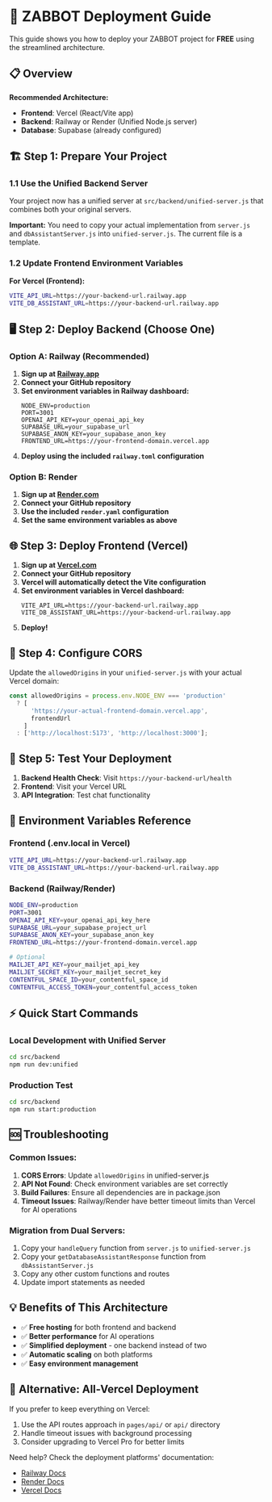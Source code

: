 # 🚀 ZABBOT Deployment Guide

This guide shows you how to deploy your ZABBOT project for **FREE** using the streamlined architecture.

## 📋 Overview

**Recommended Architecture:**
- **Frontend**: Vercel (React/Vite app)
- **Backend**: Railway or Render (Unified Node.js server)
- **Database**: Supabase (already configured)

## 🏗️ Step 1: Prepare Your Project

### 1.1 Use the Unified Backend Server
Your project now has a unified server at `src/backend/unified-server.js` that combines both your original servers.

**Important:** You need to copy your actual implementation from `server.js` and `dbAssistantServer.js` into `unified-server.js`. The current file is a template.

### 1.2 Update Frontend Environment Variables

**For Vercel (Frontend):**
```bash
VITE_API_URL=https://your-backend-url.railway.app
VITE_DB_ASSISTANT_URL=https://your-backend-url.railway.app
```

## 🖥️ Step 2: Deploy Backend (Choose One)

### Option A: Railway (Recommended)

1. **Sign up at [Railway.app](https://railway.app/)**
2. **Connect your GitHub repository**
3. **Set environment variables in Railway dashboard:**
   ```
   NODE_ENV=production
   PORT=3001
   OPENAI_API_KEY=your_openai_api_key
   SUPABASE_URL=your_supabase_url
   SUPABASE_ANON_KEY=your_supabase_anon_key
   FRONTEND_URL=https://your-frontend-domain.vercel.app
   ```
4. **Deploy using the included `railway.toml` configuration**

### Option B: Render

1. **Sign up at [Render.com](https://render.com/)**
2. **Connect your GitHub repository**
3. **Use the included `render.yaml` configuration**
4. **Set the same environment variables as above**

## 🌐 Step 3: Deploy Frontend (Vercel)

1. **Sign up at [Vercel.com](https://vercel.com/)**
2. **Connect your GitHub repository**
3. **Vercel will automatically detect the Vite configuration**
4. **Set environment variables in Vercel dashboard:**
   ```
   VITE_API_URL=https://your-backend-url.railway.app
   VITE_DB_ASSISTANT_URL=https://your-backend-url.railway.app
   ```
5. **Deploy!**

## 🔧 Step 4: Configure CORS

Update the `allowedOrigins` in your `unified-server.js` with your actual Vercel domain:

```javascript
const allowedOrigins = process.env.NODE_ENV === 'production' 
  ? [
      'https://your-actual-frontend-domain.vercel.app',
      frontendUrl
    ]
  : ['http://localhost:5173', 'http://localhost:3000'];
```

## 🎯 Step 5: Test Your Deployment

1. **Backend Health Check**: Visit `https://your-backend-url/health`
2. **Frontend**: Visit your Vercel URL
3. **API Integration**: Test chat functionality

## 🔧 Environment Variables Reference

### Frontend (.env.local in Vercel)
```bash
VITE_API_URL=https://your-backend-url.railway.app
VITE_DB_ASSISTANT_URL=https://your-backend-url.railway.app
```

### Backend (Railway/Render)
```bash
NODE_ENV=production
PORT=3001
OPENAI_API_KEY=your_openai_api_key_here
SUPABASE_URL=your_supabase_project_url
SUPABASE_ANON_KEY=your_supabase_anon_key
FRONTEND_URL=https://your-frontend-domain.vercel.app

# Optional
MAILJET_API_KEY=your_mailjet_api_key
MAILJET_SECRET_KEY=your_mailjet_secret_key
CONTENTFUL_SPACE_ID=your_contentful_space_id
CONTENTFUL_ACCESS_TOKEN=your_contentful_access_token
```

## ⚡ Quick Start Commands

### Local Development with Unified Server
```bash
cd src/backend
npm run dev:unified
```

### Production Test
```bash
cd src/backend
npm run start:production
```

## 🆘 Troubleshooting

### Common Issues:

1. **CORS Errors**: Update `allowedOrigins` in unified-server.js
2. **API Not Found**: Check environment variables are set correctly
3. **Build Failures**: Ensure all dependencies are in package.json
4. **Timeout Issues**: Railway/Render have better timeout limits than Vercel for AI operations

### Migration from Dual Servers:

1. Copy your `handleQuery` function from `server.js` to `unified-server.js`
2. Copy your `getDatabaseAssistantResponse` function from `dbAssistantServer.js`
3. Copy any other custom functions and routes
4. Update import statements as needed

## 💡 Benefits of This Architecture

- ✅ **Free hosting** for both frontend and backend
- ✅ **Better performance** for AI operations
- ✅ **Simplified deployment** - one backend instead of two
- ✅ **Automatic scaling** on both platforms
- ✅ **Easy environment management**

## 🔄 Alternative: All-Vercel Deployment

If you prefer to keep everything on Vercel:

1. Use the API routes approach in `pages/api/` or `api/` directory
2. Handle timeout issues with background processing
3. Consider upgrading to Vercel Pro for better limits

Need help? Check the deployment platforms' documentation:
- [Railway Docs](https://docs.railway.app/)
- [Render Docs](https://render.com/docs)
- [Vercel Docs](https://vercel.com/docs)